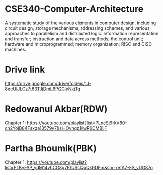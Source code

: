 # CSE340-Computer-Architecture

A systematic study of the various elements in computer design, including circuit design, storage mechanisms, addressing schemes, and various approaches to parallelism and distributed logic. Information representation and transfer; instruction and data access methods; the control unit; hardware and microprogrammed; memory organization; RISC and CISC machines.

# Drive link
https://drive.google.com/drive/folders/1J-8qeUIJLCz7t63TJjDmL6PQClyNkjTg

# Redowanul Akbar(RDW)
Chapter 1: https://youtube.com/playlist?list=PLncSj9rkV80-cn2YojB84Fsxqa13579y7&si=Ovhqp1KwR6CMBljF

# Partha Bhoumik(PBK)
Chapter 1: https://youtube.com/playlist?list=PLKyFAP_ydM14yhCG3g7F1USsIQuQkRUFm&si=-xefA7-FS_yDG87o
